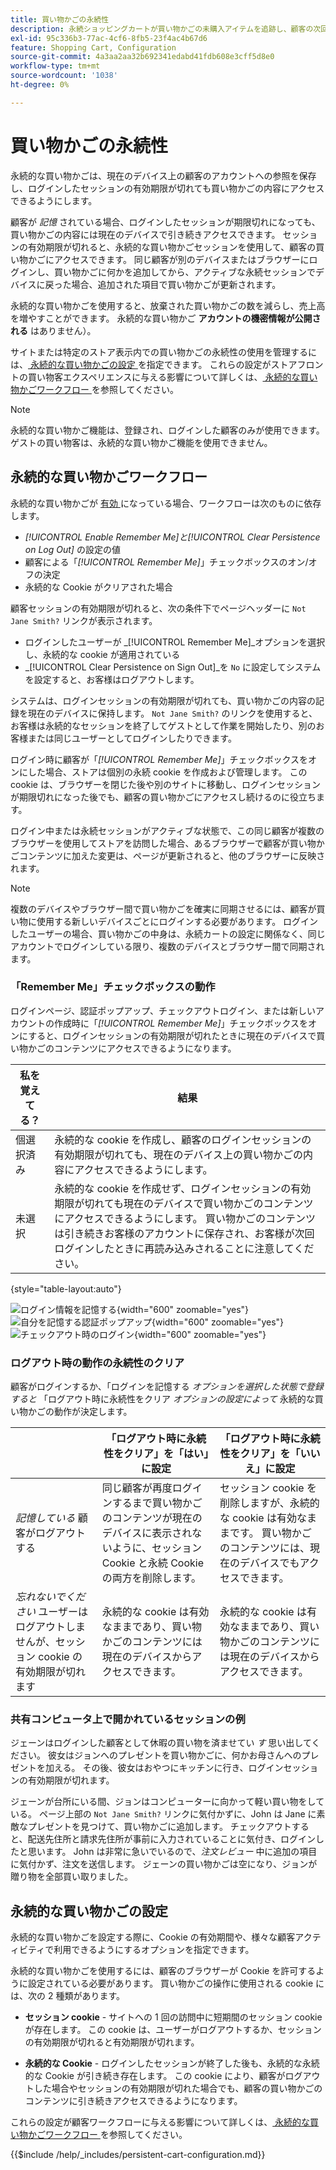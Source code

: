 ```yaml
---
title: 買い物かごの永続性
description: 永続ショッピングカートが買い物かごの未購入アイテムを追跡し、顧客の次回の訪問に備えて情報を保存する方法を説明します。
exl-id: 95c336b3-77ac-4cf6-8fb5-23f4ac4b67d6
feature: Shopping Cart, Configuration
source-git-commit: 4a3aa2aa32b692341edabd41fdb608e3cff5d8e0
workflow-type: tm+mt
source-wordcount: '1038'
ht-degree: 0%

---
```


# 買い物かごの永続性

永続的な買い物かごは、現在のデバイス上の顧客のアカウントへの参照を保存し、ログインしたセッションの有効期限が切れても買い物かごの内容にアクセスできるようにします。

顧客が _記憶_ されている場合、ログインしたセッションが期限切れになっても、買い物かごの内容には現在のデバイスで引き続きアクセスできます。 セッションの有効期限が切れると、永続的な買い物かごセッションを使用して、顧客の買い物かごにアクセスできます。 同じ顧客が別のデバイスまたはブラウザーにログインし、買い物かごに何かを追加してから、アクティブな永続セッションでデバイスに戻った場合、追加された項目で買い物かごが更新されます。

永続的な買い物かごを使用すると、放棄された買い物かごの数を減らし、売上高を増やすことができます。 永続的な買い物かご **アカウントの機密情報が公開される** はありません）。

サイトまたは特定のストア表示内での買い物かごの永続性の使用を管理するには、[ 永続的な買い物かごの設定 ](#configure-a-persistent-cart) を指定できます。 これらの設定がストアフロントの買い物客エクスペリエンスに与える影響について詳しくは、[ 永続的な買い物かごワークフロー ](#persistent-cart-workflow) を参照してください。

>[!NOTE]
>
>永続的な買い物かご機能は、登録され、ログインした顧客のみが使用できます。 ゲストの買い物客は、永続的な買い物かご機能を使用できません。

## 永続的な買い物かごワークフロー

永続的な買い物かごが [ 有効 ](#configure-a-persistent-cart) になっている場合、ワークフローは次のものに依存します。

- _[!UICONTROL Enable Remember Me]_と_[!UICONTROL Clear Persistence on Log Out]_ の設定の値
- 顧客による「_[!UICONTROL Remember Me]_」チェックボックスのオン/オフの決定
- 永続的な Cookie がクリアされた場合

顧客セッションの有効期限が切れると、次の条件下でページヘッダーに `Not Jane Smith?` リンクが表示されます。
- ログインしたユーザーが _[!UICONTROL Remember Me]_オプションを選択し、永続的な cookie が適用されている
- _[!UICONTROL Clear Persistence on Sign Out]_を `No` に設定してシステムを設定すると、お客様はログアウトします。

システムは、ログインセッションの有効期限が切れても、買い物かごの内容の記録を現在のデバイスに保持します。 `Not Jane Smith?` のリンクを使用すると、お客様は永続的なセッションを終了してゲストとして作業を開始したり、別のお客様または同じユーザーとしてログインしたりできます。

ログイン時に顧客が「_[!UICONTROL Remember Me]_」チェックボックスをオンにした場合、ストアは個別の永続 cookie を作成および管理します。 この cookie は、ブラウザーを閉じた後や別のサイトに移動し、ログインセッションが期限切れになった後でも、顧客の買い物かごにアクセスし続けるのに役立ちます。

ログイン中または永続セッションがアクティブな状態で、この同じ顧客が複数のブラウザーを使用してストアを訪問した場合、あるブラウザーで顧客が買い物かごコンテンツに加えた変更は、ページが更新されると、他のブラウザーに反映されます。

>[!NOTE]
>
>複数のデバイスやブラウザー間で買い物かごを確実に同期させるには、顧客が買い物に使用する新しいデバイスごとにログインする必要があります。 ログインしたユーザーの場合、買い物かごの中身は、永続カートの設定に関係なく、同じアカウントでログインしている限り、複数のデバイスとブラウザー間で同期されます。

### 「Remember Me」チェックボックスの動作

ログインページ、認証ポップアップ、チェックアウトログイン、または新しいアカウントの作成時に「_[!UICONTROL Remember Me]_」チェックボックスをオンにすると、ログインセッションの有効期限が切れたときに現在のデバイスで買い物かごのコンテンツにアクセスできるようになります。

| 私を覚えてる？ | 結果 |
| ------------ |  ------ |
| 個選択済み | 永続的な cookie を作成し、顧客のログインセッションの有効期限が切れても、現在のデバイス上の買い物かごの内容にアクセスできるようにします。 |
| 未選択 | 永続的な cookie を作成せず、ログインセッションの有効期限が切れても現在のデバイスで買い物かごのコンテンツにアクセスできるようにします。 買い物かごのコンテンツは引き続きお客様のアカウントに保存され、お客様が次回ログインしたときに再読み込みされることに注意してください。 |

{style="table-layout:auto"}

![ ログイン情報を記憶する ](./assets/remember-me-customer-login.png){width="600" zoomable="yes"}
![ 自分を記憶する認証ポップアップ ](./assets/remember-me-authentication-pop-up.png){width="600" zoomable="yes"}
![ チェックアウト時のログイン ](./assets/remember-me-checkout-sign-ins.png){width="600" zoomable="yes"}

### ログアウト時の動作の永続性のクリア

顧客がログインするか、「ログインを記憶する _オプションを選択した状態で登録すると_ 「ログアウト時に永続性をクリア _オプションの設定によって_ 永続的な買い物かごの動作が決定します。

|  | 「ログアウト時に永続性をクリア」を「はい」に設定 | 「ログアウト時に永続性をクリア」を「いいえ」に設定 |
| ------ | ------ | ------ |
| _記憶している_ 顧客がログアウトする | 同じ顧客が再度ログインするまで買い物かごのコンテンツが現在のデバイスに表示されないように、セッション Cookie と永続 Cookie の両方を削除します。 | セッション cookie を削除しますが、永続的な cookie は有効なままです。 買い物かごのコンテンツには、現在のデバイスでもアクセスできます。 |
| _忘れないでください_ ユーザーはログアウトしませんが、セッション cookie の有効期限が切れます | 永続的な cookie は有効なままであり、買い物かごのコンテンツには現在のデバイスからアクセスできます。 | 永続的な cookie は有効なままであり、買い物かごのコンテンツには現在のデバイスからアクセスできます。 |

### 共有コンピュータ上で開かれているセッションの例

ジェーンはログインした顧客として休暇の買い物を済ませてい _す_ 思い出してください。 彼女はジョンへのプレゼントを買い物かごに、何かお母さんへのプレゼントを加える。 その後、彼女はおやつにキッチンに行き、ログインセッションの有効期限が切れます。

ジェーンが台所にいる間、ジョンはコンピューターに向かって軽い買い物をしている。 ページ上部の `Not Jane Smith?` リンクに気付かずに、John は Jane に素敵なプレゼントを見つけて、買い物かごに追加します。 チェックアウトすると、配送先住所と請求先住所が事前に入力されていることに気付き、ログインしたと思います。 John は非常に急いでいるので、_注文レビュー_ 中に追加の項目に気付かず、注文を送信します。 ジェーンの買い物かごは空になり、ジョンが贈り物を全部買い取りました。

## 永続的な買い物かごの設定

永続的な買い物かごを設定する際に、Cookie の有効期間や、様々な顧客アクティビティで利用できるようにするオプションを指定できます。

永続的な買い物かごを使用するには、顧客のブラウザーが Cookie を許可するように設定されている必要があります。 買い物かごの操作に使用される cookie には、次の 2 種類があります。

- **セッション cookie** - サイトへの 1 回の訪問中に短期間のセッション cookie が存在します。 この cookie は、ユーザーがログアウトするか、セッションの有効期限が切れると有効期限が切れます。

- **永続的な Cookie** - ログインしたセッションが終了した後も、永続的な永続的な Cookie が引き続き存在します。 この cookie により、顧客がログアウトした場合やセッションの有効期限が切れた場合でも、顧客の買い物かごのコンテンツに引き続きアクセスできるようになります。

これらの設定が顧客ワークフローに与える影響について詳しくは、[ 永続的な買い物かごワークフロー ](#persistent-cart-workflow) を参照してください。

{{$include /help/_includes/persistent-cart-configuration.md}}

<!-- Last updated from includes: 2024-10-31 10:02:14 -->
